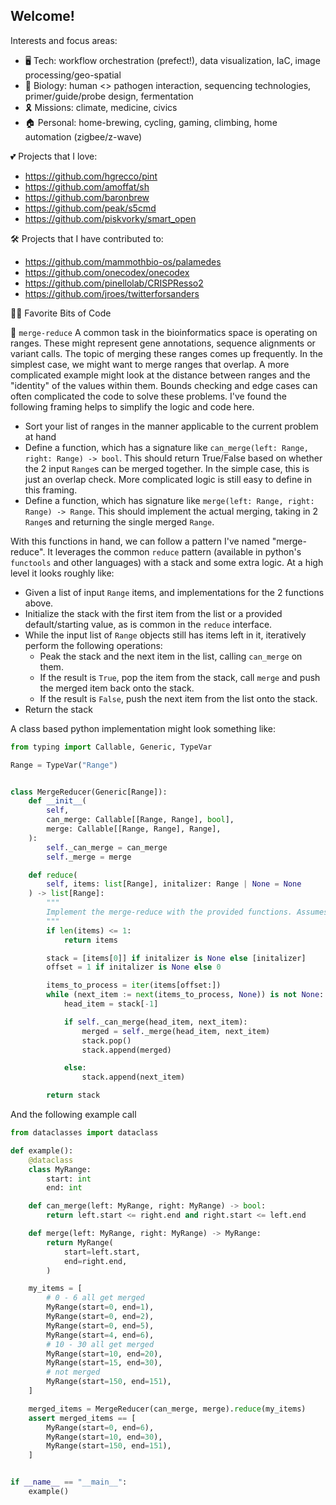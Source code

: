  ## Welcome! 

Interests and focus areas:
- 🖥️ Tech: workflow orchestration (prefect!), data visualization, IaC, image processing/geo-spatial
- 🧬 Biology: human <> pathogen interaction, sequencing technologies, primer/guide/probe design, fermentation
- 🎗️ Missions: climate, medicine, civics 
- 🏠 Personal: home-brewing, cycling, gaming, climbing, home automation (zigbee/z-wave)


💕 Projects that I love:
- https://github.com/hgrecco/pint
- https://github.com/amoffat/sh
- https://github.com/baronbrew
- https://github.com/peak/s5cmd
- https://github.com/piskvorky/smart_open


🛠️ Projects that I have contributed to:
- https://github.com/mammothbio-os/palamedes
- https://github.com/onecodex/onecodex
- https://github.com/pinellolab/CRISPResso2
- https://github.com/jroes/twitterforsanders


👨‍💻 Favorite Bits of Code


🥞 `merge-reduce`
A common task in the bioinformatics space is operating on ranges. These might represent gene annotations, sequence alignments or variant calls. The topic of merging these ranges comes up frequently. In the simplest case, we might want to merge ranges that overlap. A more complicated example might look at the distance between ranges and the "identity" of the values within them. Bounds checking and edge cases can often complicated the code to solve these problems. I've found the following framing helps to simplify the logic and code here.
- Sort your list of ranges in the manner applicable to the current problem at hand
- Define a function, which has a signature like `can_merge(left: Range, right: Range) -> bool`. This should return True/False based on whether the 2 input `Range`s can be merged together. In the simple case, this is just an overlap check. More complicated logic is still easy to define in this framing.
- Define a function, which has signature like `merge(left: Range, right: Range) -> Range`. This should implement the actual merging, taking in 2 `Range`s and returning the single merged `Range`. 

With this functions in hand, we can follow a pattern I've named "merge-reduce". It leverages the common `reduce` pattern (available in python's `functools` and other languages) with a stack and some extra logic. At a high level it looks roughly like:
- Given a list of input `Range` items, and implementations for the 2 functions above.
- Initialize the stack with the first item from the list or a provided default/starting value, as is common in the `reduce` interface.
- While the input list of `Range` objects still has items left in it, iteratively perform the following operations:
	- Peak the stack and the next item in the list, calling `can_merge` on them.
	- If the result is `True`, pop the item from the stack, call `merge` and push the merged item back onto the stack.
	- If the result is `False`, push the next item from the list onto the stack.
- Return the stack

A class based python implementation might look something like:
```python
from typing import Callable, Generic, TypeVar

Range = TypeVar("Range")


class MergeReducer(Generic[Range]):
    def __init__(
        self,
        can_merge: Callable[[Range, Range], bool],
        merge: Callable[[Range, Range], Range],
    ):
        self._can_merge = can_merge
        self._merge = merge

    def reduce(
        self, items: list[Range], initalizer: Range | None = None
    ) -> list[Range]:
        """
        Implement the merge-reduce with the provided functions. Assumes the input items are sorted.
        """
        if len(items) <= 1:
            return items

        stack = [items[0]] if initalizer is None else [initalizer]
        offset = 1 if initalizer is None else 0

        items_to_process = iter(items[offset:])
        while (next_item := next(items_to_process, None)) is not None:
            head_item = stack[-1]

            if self._can_merge(head_item, next_item):
                merged = self._merge(head_item, next_item)
                stack.pop()
                stack.append(merged)

            else:
                stack.append(next_item)

        return stack
```

And the following example call
```python
from dataclasses import dataclass

def example():
    @dataclass
    class MyRange:
        start: int
        end: int

    def can_merge(left: MyRange, right: MyRange) -> bool:
        return left.start <= right.end and right.start <= left.end

    def merge(left: MyRange, right: MyRange) -> MyRange:
        return MyRange(
            start=left.start,
            end=right.end,
        )

    my_items = [
        # 0 - 6 all get merged
        MyRange(start=0, end=1),
        MyRange(start=0, end=2),
        MyRange(start=0, end=5),
        MyRange(start=4, end=6),
        # 10 - 30 all get merged
        MyRange(start=10, end=20),
        MyRange(start=15, end=30),
        # not merged
        MyRange(start=150, end=151),
    ]

    merged_items = MergeReducer(can_merge, merge).reduce(my_items)
    assert merged_items == [
        MyRange(start=0, end=6),
        MyRange(start=10, end=30),
        MyRange(start=150, end=151),
    ]


if __name__ == "__main__":
    example()
```
